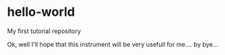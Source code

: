 # hello-world
My first tutorial repository

Ok, well I'll hope that this instrument will be very usefull for me.... by bye...
